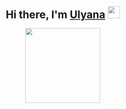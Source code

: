 <h1 align="center">Hi there, I'm <a href="https://t.me/ulyagff" target="_blank">Ulyana</a> 
<img src="https://github.com/blackcater/blackcater/raw/main/images/Hi.gif" height="32"/></h1>
<div id="header" align="center">
  <img src="https://media.giphy.com/media/13HBDT4QSTpveU/giphy.gif" width="200"/>
</div>


